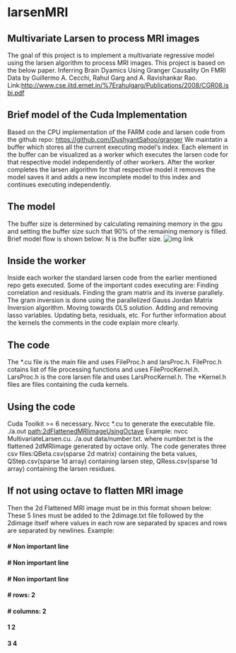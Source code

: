 # larsenMRI
## Multivariate Larsen to process MRI images
The goal of this project is to implement a multivariate regressive model using the larsen algorithm to process MRI images.
This project is based on the below paper.
Inferring Brain Dyamics Using Granger Causality On FMRI Data by Guillermo A. Cecchi, Rahul Garg and A. Ravishankar Rao.
Link:http://www.cse.iitd.ernet.in/%7Erahulgarg/Publications/2008/CGR08.isbi.pdf
## Brief model of the Cuda Implementation
Based on the CPU implementation of the FARM code and larsen code from the github repo: https://github.com/DushyantSahoo/granger
We maintatin a buffer which stores all the current executing model‘s index. Each element in the buffer can be visualized as a worker which executes the larsen code for that respective model independently of other workers. 
After the worker completes the larsen algorithm for that respective model it removes the model saves it and adds a new incomplete model to this index and continues executing independently. 
## The model
The buffer size is determined by calculating remaining memory in the gpu and setting the buffer size such that 90% of the remaining memory is filled. Brief model flow is shown below:
N is the buffer size.
![img link](https://s19.postimg.io/kjwigt82b/larsen_MRIGithub_Repo1.png)
## Inside the worker
Inside each worker the standard larsen code from the earlier mentioned repo gets executed. Some of the important codes executing are:
Finding correlation and residuals.
Finding the gram matrix and its inverse parallely.
The gram inversion is done using the parallelized Gauss Jordan Matrix Inversion algorithm.
Moving towards OLS solution.
Adding and removing lasso variables.
Updating beta, residuals, etc.
For further information about the kernels the comments in the code explain more clearly.
## The code
The *.cu file is the main file and uses FileProc.h and larsProc.h.
FileProc.h cotains list of file processing functions and uses FileProcKernel.h.
LarsProc.h is the core larsen file and uses LarsProcKernel.h.
The *Kernel.h files are files containing the cuda kernels.
## Using the code
Cuda Toolkit >= 6 necessary.
Nvcc *.cu to generate the executable file.
./a.out <path:2dFlattenedMRIimageUsingOctave>
Example:
nvcc MultivariateLarsen.cu.
./a.out data/number.txt.
where number.txt is the flattened 2dMRIimage generated by octave only.
The code generates three csv files:QBeta.csv(sparse 2d matrix) containing the beta values, QStep.csv(sparse 1d array) containing larsen step, QRess.csv(sparse 1d array) containing the larsen residues.
## If not using octave to flatten MRI image
Then the 2d Flattened MRI image must be in this format shown below:
These 5 lines must be added to the 2dimage.txt file followed by the 2dimage itself where values in each row are separated by spaces and rows are separated by newlines.
Example:
#### # Non important line
#### # Non important line
#### # Non important line
#### # rows: 2
#### # columns: 2
#### 1 2
#### 3 4
